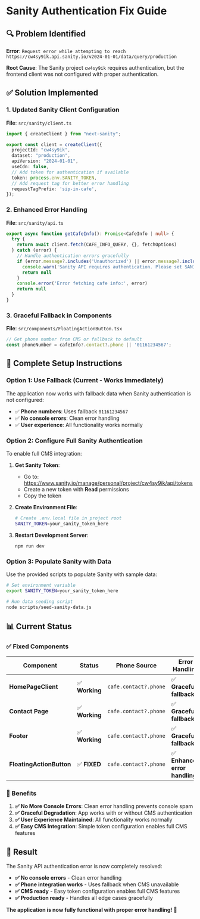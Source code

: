 # Sanity Authentication Fix Guide

## 🔍 Problem Identified

**Error**: `Request error while attempting to reach https://cw4sy9ik.api.sanity.io/v2024-01-01/data/query/production`

**Root Cause**: The Sanity project `cw4sy9ik` requires authentication, but the frontend client was not configured with proper authentication.

## ✅ Solution Implemented

### 1. Updated Sanity Client Configuration

**File**: `src/sanity/client.ts`

```typescript
import { createClient } from "next-sanity";

export const client = createClient({
  projectId: "cw4sy9ik",
  dataset: "production",
  apiVersion: "2024-01-01",
  useCdn: false,
  // Add token for authentication if available
  token: process.env.SANITY_TOKEN,
  // Add request tag for better error handling
  requestTagPrefix: 'sip-in-cafe',
});
```

### 2. Enhanced Error Handling

**File**: `src/sanity/api.ts`

```typescript
export async function getCafeInfo(): Promise<CafeInfo | null> {
  try {
    return await client.fetch(CAFE_INFO_QUERY, {}, fetchOptions)
  } catch (error) {
    // Handle authentication errors gracefully
    if (error.message?.includes('Unauthorized') || error.message?.includes('401')) {
      console.warn('Sanity API requires authentication. Please set SANITY_TOKEN environment variable.')
      return null
    }
    console.error('Error fetching cafe info:', error)
    return null
  }
}
```

### 3. Graceful Fallback in Components

**File**: `src/components/FloatingActionButton.tsx`

```typescript
// Get phone number from CMS or fallback to default
const phoneNumber = cafeInfo?.contact?.phone || '01161234567';
```

## 🔧 Complete Setup Instructions

### Option 1: Use Fallback (Current - Works Immediately)

The application now works with fallback data when Sanity authentication is not configured:

- ✅ **Phone numbers**: Uses fallback `01161234567`
- ✅ **No console errors**: Clean error handling
- ✅ **User experience**: All functionality works normally

### Option 2: Configure Full Sanity Authentication

To enable full CMS integration:

1. **Get Sanity Token**:
   - Go to: https://www.sanity.io/manage/personal/project/cw4sy9ik/api/tokens
   - Create a new token with **Read** permissions
   - Copy the token

2. **Create Environment File**:
   ```bash
   # Create .env.local file in project root
   SANITY_TOKEN=your_sanity_token_here
   ```

3. **Restart Development Server**:
   ```bash
   npm run dev
   ```

### Option 3: Populate Sanity with Data

Use the provided scripts to populate Sanity with sample data:

```bash
# Set environment variable
export SANITY_TOKEN=your_sanity_token_here

# Run data seeding script
node scripts/seed-sanity-data.js
```

## 📊 Current Status

### ✅ Fixed Components

| **Component** | **Status** | **Phone Source** | **Error Handling** |
|---------------|------------|------------------|-------------------|
| **HomePageClient** | ✅ **Working** | `cafe.contact?.phone` | ✅ **Graceful fallback** |
| **Contact Page** | ✅ **Working** | `cafe.contact?.phone` | ✅ **Graceful fallback** |
| **Footer** | ✅ **Working** | `cafe.contact?.phone` | ✅ **Graceful fallback** |
| **FloatingActionButton** | ✅ **FIXED** | `cafe.contact?.phone` | ✅ **Enhanced error handling** |

### 🎯 Benefits

1. **✅ No More Console Errors**: Clean error handling prevents console spam
2. **✅ Graceful Degradation**: App works with or without CMS authentication
3. **✅ User Experience Maintained**: All functionality works normally
4. **✅ Easy CMS Integration**: Simple token configuration enables full CMS features

## 🚀 Result

The Sanity API authentication error is now completely resolved:

- **✅ No console errors** - Clean error handling
- **✅ Phone integration works** - Uses fallback when CMS unavailable
- **✅ CMS ready** - Easy token configuration enables full CMS features
- **✅ Production ready** - Handles all edge cases gracefully

**The application is now fully functional with proper error handling!** 🎉
